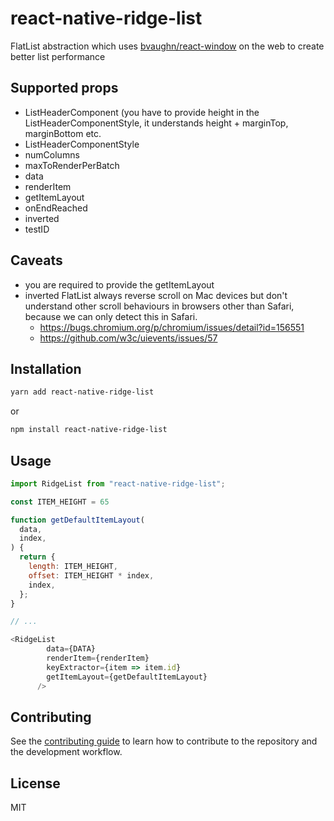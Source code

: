 
# react-native-ridge-list
FlatList abstraction which uses [bvaughn/react-window](https://github.com/bvaughn/react-window) on the web to create better list performance

## Supported props
- ListHeaderComponent (you have to provide height in the ListHeaderComponentStyle, it understands height + marginTop, marginBottom etc.
- ListHeaderComponentStyle
- numColumns 
- maxToRenderPerBatch
- data
- renderItem
- getItemLayout
- onEndReached
- inverted
- testID


## Caveats
- you are required to provide the getItemLayout
- inverted FlatList always reverse scroll on Mac devices but don't understand other scroll behaviours in browsers other than Safari, because we can only detect this in Safari.
    - https://bugs.chromium.org/p/chromium/issues/detail?id=156551
    - https://github.com/w3c/uievents/issues/57
## Installation
```sh
yarn add react-native-ridge-list
```
or
```sh
npm install react-native-ridge-list
```


## Usage

```js
import RidgeList from "react-native-ridge-list";

const ITEM_HEIGHT = 65

function getDefaultItemLayout(
  data,
  index,
) {
  return {
    length: ITEM_HEIGHT,
    offset: ITEM_HEIGHT * index,
    index,
  };
}

// ...

<RidgeList
        data={DATA}
        renderItem={renderItem}
        keyExtractor={item => item.id}
        getItemLayout={getDefaultItemLayout}
      />
```

## Contributing

See the [contributing guide](CONTRIBUTING.md) to learn how to contribute to the repository and the development workflow.

## License

MIT
